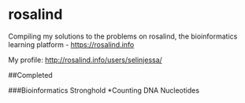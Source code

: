 # rosalind

Compiling my solutions to the problems on rosalind, the bioinformatics learning platform - https://rosalind.info

My profile: http://rosalind.info/users/selinjessa/

##Completed

###Bioinformatics Stronghold
*Counting DNA Nucleotides
